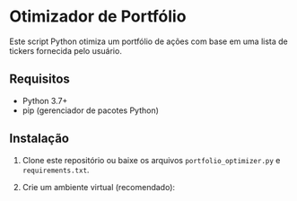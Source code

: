 # Otimizador de Portfólio

Este script Python otimiza um portfólio de ações com base em uma lista de tickers fornecida pelo usuário.

## Requisitos

- Python 3.7+
- pip (gerenciador de pacotes Python)

## Instalação

1. Clone este repositório ou baixe os arquivos `portfolio_optimizer.py` e `requirements.txt`.

2. Crie um ambiente virtual (recomendado):